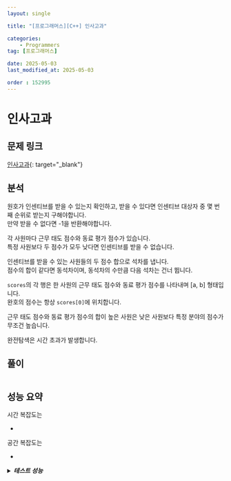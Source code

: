 ```yaml
---
layout: single

title: "[프로그래머스][C++] 인사고과"

categories:
    - Programmers
tag: [프로그래머스]

date: 2025-05-03
last_modified_at: 2025-05-03

order : 152995
---
```


# 인사고과

## 문제 링크

[인사고과](https://school.programmers.co.kr/learn/courses/30/lessons/152995){: target="_blank"}

## 분석

원호가 인센티브를 받을 수 있는지 확인하고, 받을 수 있다면 인센티브 대상자 중 몇 번째 순위로 받는지 구해야합니다.  
만약 받을 수 없다면 -1을 반환해야합니다.

각 사원마다 근무 태도 점수와 동료 평가 점수가 있습니다.  
특정 사원보다 두 점수가 모두 낮다면 인센티브를 받을 수 없습니다.

인센티브를 받을 수 있는 사원들의 두 점수 합으로 석차를 냅니다.  
점수의 합이 같다면 동석차이며, 동석차의 수만큼 다음 석차는 건너 뜁니다.

`scores`의 각 행은 한 사원의 근무 태도 점수와 동료 평가 점수를 나타내며 [a, b] 형태입니다.  
완호의 점수는 항상 `scores[0]`에 위치합니다.

근무 태도 점수와 동료 평가 점수의 합이 높은 사원은 낮은 사원보다 특정 분야의 점수가 무조건 높습니다.

완전탐색은 시간 초과가 발생합니다.

## 풀이

```cpp

```

## 성능 요약

시간 복잡도는

- 

공간 복잡도는

- 

<details>
<summary><h5 style="display: inline;">테스트 성능</h5></summary>
<div markdown="1">



</div>
</details>